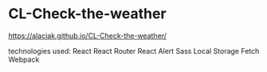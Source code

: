 # CL-Check-the-weather

https://alaciak.github.io/CL-Check-the-weather/

technologies used:
React
React Router
React Alert
Sass
Local Storage
Fetch
Webpack

